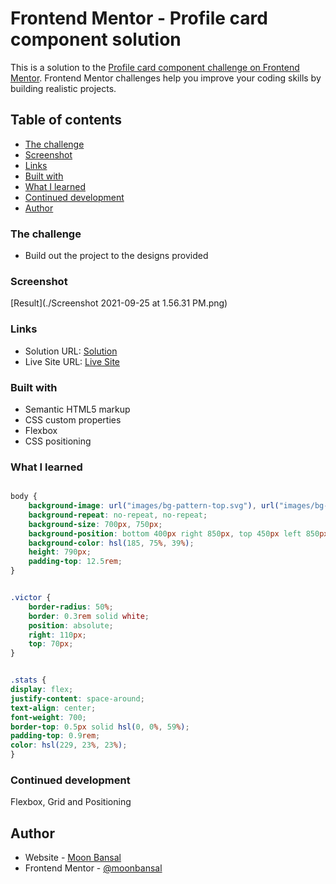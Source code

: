 # Frontend Mentor - Profile card component solution

This is a solution to the [Profile card component challenge on Frontend Mentor](https://www.frontendmentor.io/challenges/profile-card-component-cfArpWshJ). Frontend Mentor challenges help you improve your coding skills by building realistic projects. 

## Table of contents

  - [The challenge](#the-challenge)
  - [Screenshot](#screenshot)
  - [Links](#links)
  - [Built with](#built-with)
  - [What I learned](#what-i-learned)
  - [Continued development](#continued-development)
  - [Author](#author)


### The challenge

- Build out the project to the designs provided

### Screenshot

[Result](./Screenshot 2021-09-25 at 1.56.31 PM.png)


### Links

- Solution URL: [Solution](https://github.com/moonbansal/profile-card-component)
- Live Site URL: [Live Site](https://profile-card-component-sigma-five.vercel.app)


### Built with

- Semantic HTML5 markup
- CSS custom properties
- Flexbox
- CSS positioning 


### What I learned


```css

body {
    background-image: url("images/bg-pattern-top.svg"), url("images/bg-pattern-bottom.svg");
    background-repeat: no-repeat, no-repeat;
    background-size: 700px, 750px;
    background-position: bottom 400px right 850px, top 450px left 850px;
    background-color: hsl(185, 75%, 39%);
    height: 790px;
    padding-top: 12.5rem;
}


.victor {
    border-radius: 50%;
    border: 0.3rem solid white;
    position: absolute;
    right: 110px;
    top: 70px;
}


.stats {
display: flex;
justify-content: space-around;
text-align: center;
font-weight: 700;
border-top: 0.5px solid hsl(0, 0%, 59%);
padding-top: 0.9rem;
color: hsl(229, 23%, 23%);
}
```

### Continued development

Flexbox, Grid and Positioning


## Author

- Website - [Moon Bansal](https://www.your-site.com)
- Frontend Mentor - [@moonbansal](https://www.frontendmentor.io/profile/moonbansal)


